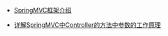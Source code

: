 * [SpringMVC框架介绍](http://blog.csdn.net/cswhale/article/details/16941281)

* [详解SpringMVC中Controller的方法中参数的工作原理](http://www.cnblogs.com/fangjian0423/p/springMVC-request-param-analysis.html)
